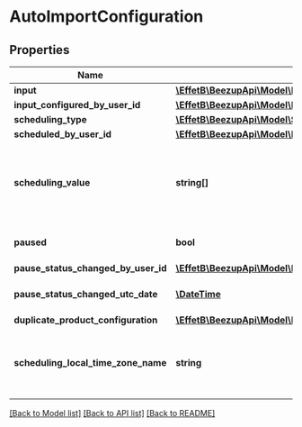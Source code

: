 # AutoImportConfiguration

## Properties
Name | Type | Description | Notes
------------ | ------------- | ------------- | -------------
**input** | [**\EffetB\BeezupApi\Model\InputConfiguration**](InputConfiguration.md) |  | 
**input_configured_by_user_id** | [**\EffetB\BeezupApi\Model\BeezUPCommonUserId**](BeezUPCommonUserId.md) |  | 
**scheduling_type** | [**\EffetB\BeezupApi\Model\SchedulingType**](SchedulingType.md) |  | 
**scheduled_by_user_id** | [**\EffetB\BeezupApi\Model\BeezUPCommonUserId**](BeezUPCommonUserId.md) |  | [optional] 
**scheduling_value** | **string[]** | Indicate the scheduling value. If the scheduling type is Interval then the value will be a duration otherwise the values will be the time. | 
**paused** | **bool** | Indicate if the auto import is in pause or not. | [default to false]
**pause_status_changed_by_user_id** | [**\EffetB\BeezupApi\Model\BeezUPCommonUserId**](BeezUPCommonUserId.md) |  | [optional] 
**pause_status_changed_utc_date** | [**\DateTime**](\DateTime.md) | Indicate when the pause status has changed in UTC date. | [optional] 
**duplicate_product_configuration** | [**\EffetB\BeezupApi\Model\DuplicateProductValueConfiguration**](DuplicateProductValueConfiguration.md) |  | 
**scheduling_local_time_zone_name** | **string** | Indicate the time zone name of the scheduling. If the scheduling type is \&quot;Schedule\&quot; | [optional] [default to 'Romance Standard Time']

[[Back to Model list]](../README.md#documentation-for-models) [[Back to API list]](../README.md#documentation-for-api-endpoints) [[Back to README]](../README.md)


